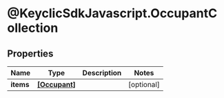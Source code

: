 # @KeyclicSdkJavascript.OccupantCollection

## Properties
Name | Type | Description | Notes
------------ | ------------- | ------------- | -------------
**items** | [**[Occupant]**](Occupant.md) |  | [optional] 


